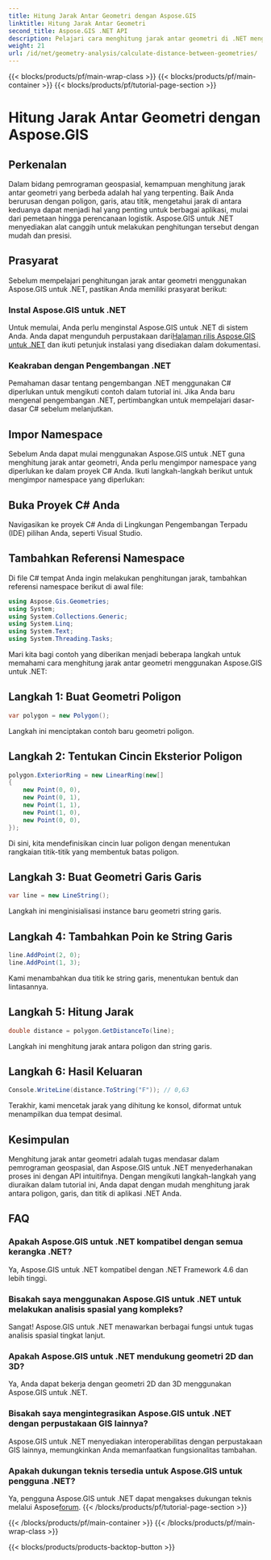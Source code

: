 ```yaml
---
title: Hitung Jarak Antar Geometri dengan Aspose.GIS
linktitle: Hitung Jarak Antar Geometri
second_title: Aspose.GIS .NET API
description: Pelajari cara menghitung jarak antar geometri di .NET menggunakan Aspose.GIS. Panduan langkah demi langkah dengan contoh kode. Tingkatkan aplikasi geospasial Anda.
weight: 21
url: /id/net/geometry-analysis/calculate-distance-between-geometries/
---
```


{{< blocks/products/pf/main-wrap-class >}}
{{< blocks/products/pf/main-container >}}
{{< blocks/products/pf/tutorial-page-section >}}

# Hitung Jarak Antar Geometri dengan Aspose.GIS

## Perkenalan
Dalam bidang pemrograman geospasial, kemampuan menghitung jarak antar geometri yang berbeda adalah hal yang terpenting. Baik Anda berurusan dengan poligon, garis, atau titik, mengetahui jarak di antara keduanya dapat menjadi hal yang penting untuk berbagai aplikasi, mulai dari pemetaan hingga perencanaan logistik. Aspose.GIS untuk .NET menyediakan alat canggih untuk melakukan penghitungan tersebut dengan mudah dan presisi.
## Prasyarat
Sebelum mempelajari penghitungan jarak antar geometri menggunakan Aspose.GIS untuk .NET, pastikan Anda memiliki prasyarat berikut:
### Instal Aspose.GIS untuk .NET
 Untuk memulai, Anda perlu menginstal Aspose.GIS untuk .NET di sistem Anda. Anda dapat mengunduh perpustakaan dari[Halaman rilis Aspose.GIS untuk .NET](https://releases.aspose.com/gis/net/) dan ikuti petunjuk instalasi yang disediakan dalam dokumentasi.
### Keakraban dengan Pengembangan .NET
Pemahaman dasar tentang pengembangan .NET menggunakan C# diperlukan untuk mengikuti contoh dalam tutorial ini. Jika Anda baru mengenal pengembangan .NET, pertimbangkan untuk mempelajari dasar-dasar C# sebelum melanjutkan.

## Impor Namespace
Sebelum Anda dapat mulai menggunakan Aspose.GIS untuk .NET guna menghitung jarak antar geometri, Anda perlu mengimpor namespace yang diperlukan ke dalam proyek C# Anda. Ikuti langkah-langkah berikut untuk mengimpor namespace yang diperlukan:
## Buka Proyek C# Anda
Navigasikan ke proyek C# Anda di Lingkungan Pengembangan Terpadu (IDE) pilihan Anda, seperti Visual Studio.
## Tambahkan Referensi Namespace
Di file C# tempat Anda ingin melakukan penghitungan jarak, tambahkan referensi namespace berikut di awal file:
```csharp
using Aspose.Gis.Geometries;
using System;
using System.Collections.Generic;
using System.Linq;
using System.Text;
using System.Threading.Tasks;
```

Mari kita bagi contoh yang diberikan menjadi beberapa langkah untuk memahami cara menghitung jarak antar geometri menggunakan Aspose.GIS untuk .NET:
## Langkah 1: Buat Geometri Poligon
```csharp
var polygon = new Polygon();
```
Langkah ini menciptakan contoh baru geometri poligon.
## Langkah 2: Tentukan Cincin Eksterior Poligon
```csharp
polygon.ExteriorRing = new LinearRing(new[]
{
    new Point(0, 0),
    new Point(0, 1),
    new Point(1, 1),
    new Point(1, 0),
    new Point(0, 0),
});
```
Di sini, kita mendefinisikan cincin luar poligon dengan menentukan rangkaian titik-titik yang membentuk batas poligon.
## Langkah 3: Buat Geometri Garis Garis
```csharp
var line = new LineString();
```
Langkah ini menginisialisasi instance baru geometri string garis.
## Langkah 4: Tambahkan Poin ke String Garis
```csharp
line.AddPoint(2, 0);
line.AddPoint(1, 3);
```
Kami menambahkan dua titik ke string garis, menentukan bentuk dan lintasannya.
## Langkah 5: Hitung Jarak
```csharp
double distance = polygon.GetDistanceTo(line);
```
Langkah ini menghitung jarak antara poligon dan string garis.
## Langkah 6: Hasil Keluaran
```csharp
Console.WriteLine(distance.ToString("F")); // 0,63
```
Terakhir, kami mencetak jarak yang dihitung ke konsol, diformat untuk menampilkan dua tempat desimal.

## Kesimpulan
Menghitung jarak antar geometri adalah tugas mendasar dalam pemrograman geospasial, dan Aspose.GIS untuk .NET menyederhanakan proses ini dengan API intuitifnya. Dengan mengikuti langkah-langkah yang diuraikan dalam tutorial ini, Anda dapat dengan mudah menghitung jarak antara poligon, garis, dan titik di aplikasi .NET Anda.
## FAQ
### Apakah Aspose.GIS untuk .NET kompatibel dengan semua kerangka .NET?
Ya, Aspose.GIS untuk .NET kompatibel dengan .NET Framework 4.6 dan lebih tinggi.
### Bisakah saya menggunakan Aspose.GIS untuk .NET untuk melakukan analisis spasial yang kompleks?
Sangat! Aspose.GIS untuk .NET menawarkan berbagai fungsi untuk tugas analisis spasial tingkat lanjut.
### Apakah Aspose.GIS untuk .NET mendukung geometri 2D dan 3D?
Ya, Anda dapat bekerja dengan geometri 2D dan 3D menggunakan Aspose.GIS untuk .NET.
### Bisakah saya mengintegrasikan Aspose.GIS untuk .NET dengan perpustakaan GIS lainnya?
Aspose.GIS untuk .NET menyediakan interoperabilitas dengan perpustakaan GIS lainnya, memungkinkan Anda memanfaatkan fungsionalitas tambahan.
### Apakah dukungan teknis tersedia untuk Aspose.GIS untuk pengguna .NET?
 Ya, pengguna Aspose.GIS untuk .NET dapat mengakses dukungan teknis melalui Aspose[forum](https://forum.aspose.com/c/gis/33).
{{< /blocks/products/pf/tutorial-page-section >}}

{{< /blocks/products/pf/main-container >}}
{{< /blocks/products/pf/main-wrap-class >}}

{{< blocks/products/products-backtop-button >}}
